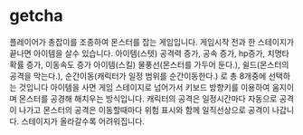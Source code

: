 # getcha
플레이어가 총잡이를 조종하여 몬스터를 잡는 게임입니다.
게임시작 전과 한 스테이지가 끝나면 아이템을 살수 있습니다.
아이템(스텟)
공격력 증가, 공속 증가, hp증가, 치명타확률 증가, 이동속도 증가
아이템(스킬)
물풍선(몬스터를 가두어 둔다.), 쉴드(몬스터의 공격을 막는다.), 순간이동(캐릭터가 일정 범위를 순간이동한다.)
로 총 8개중에 선택하는 것입니다
아이템을 사면 게임 스테이지로 넘어가서 키보드 방향키를 이용하여 움지이며 몬스터를 공경해 해치우는 방식입니다.
캐릭터의 공격은 일정시간마다 자동으로 공격이 나가고 몬스터의 공격은 이동할때마다 위험 표시와 함께 일직선상으로 공격이 나갑니다.
스테이지가 올라갈수록 어려워집니다.
